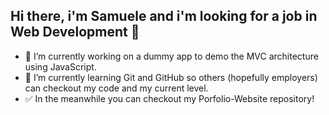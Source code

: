 ## Hi there, i'm Samuele and i'm looking for a job in Web Development 👋


- 🔭 I’m currently working on a dummy app to demo the MVC architecture using JavaScript.
- 🌱 I’m currently learning Git and GitHub so others (hopefully employers) can checkout my code and my current level.
- ✅ In the meanwhile you can checkout my Porfolio-Website repository!

